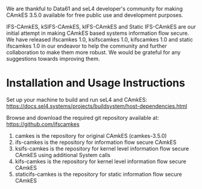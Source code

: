 We are thankful to Data61 and seL4 developer's community for making CAmkES 3.5.0 available for free public use and development purposes.

IFS-CAmkES, kSIFS-CAmkES, kIFS-CAmkES and Static IFS-CAmkES are our initial attempt in making CAmkES based systems information flow secure. We have released ifscamkes 1.0, ksifscamkes 1.0, kifscamkes 1.0 and static ifscamkes 1.0 in our endeavor to help the community and further collaboration to make them more robust. We would be grateful for any suggestions towards improving them.

# Installation and Usage Instructions

Set up your machine to build and run seL4 and CAmkES:
https://docs.sel4.systems/projects/buildsystem/host-dependencies.html

Browse and download the required git repository available at: https://github.com/ifscamkes
1. camkes is the repository for original CAmkES (camkes-3.5.0)
2. ifs-camkes is the repository for information flow secure CAmkES
3. ksifs-camkes is the repository for kernel level information flow secure CAmkES using additional System calls
4. kifs-camkes is the repository for kernel level information flow secure CAmkES
5. staticifs-camkes is the repository for static information flow secure CAmkES
